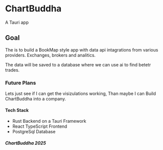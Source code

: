 # ChartBuddha

A Tauri app

## Goal

The is to build a BookMap style app with data api intagrations from various providers. Exchanges, brokers and analitics.

The data will be saved to a database where we can use ai to find betetr trades.

### Future Plans

Lets just see if I can get the visizulations working, Than maybe I can Build ChartBuddha into a company.

#### Tech Stack

- Rust Backend on a Tauri Framework
- React TypeScript Frontend
- PostgreSql Database

##### ChartBuddha 2025

